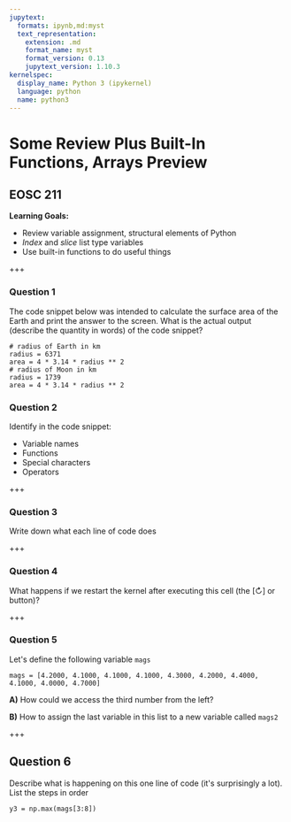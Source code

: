 ```yaml
---
jupytext:
  formats: ipynb,md:myst
  text_representation:
    extension: .md
    format_name: myst
    format_version: 0.13
    jupytext_version: 1.10.3
kernelspec:
  display_name: Python 3 (ipykernel)
  language: python
  name: python3
---
```


# Some Review Plus Built-In Functions, Arrays Preview

## EOSC 211

**Learning Goals:**

* Review variable assignment, structural elements of Python
* *Index* and *slice* list type variables
* Use built-in functions to do useful things

+++

### Question 1

The code snippet below was intended to calculate the surface area of the Earth and print the answer to the screen.  What is the actual output (describe the quantity in words) of the code snippet?

```{code-cell} ipython3
# radius of Earth in km
radius = 6371
area = 4 * 3.14 * radius ** 2
# radius of Moon in km
radius = 1739
area = 4 * 3.14 * radius ** 2
```

### Question 2

Identify in the code snippet:

* Variable names
* Functions
* Special characters
* Operators

+++

### Question 3

Write down what each line of code does

+++

### Question 4

What happens if we restart the kernel after executing this cell (the \[$\circlearrowright$\] or button)?

+++

### Question 5

Let's define the following variable `mags`

```{code-cell} ipython3
mags = [4.2000, 4.1000, 4.1000, 4.1000, 4.3000, 4.2000, 4.4000, 4.1000, 4.0000, 4.7000]
```

**A)** How could we access the third number from the left?

**B)** How to assign the last variable in this list to a new variable called `mags2`

+++

## Question 6

Describe what is happening on this one line of code (it's surprisingly a lot). List the steps in order

```{code-cell} ipython3
y3 = np.max(mags[3:8])
```
